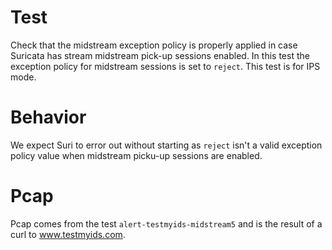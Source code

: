 # Test

Check that the midstream exception policy is properly applied in case Suricata
has stream midstream pick-up sessions enabled. In this test the exception policy
for midstream sessions is set to ``reject``. This test is for IPS mode.

# Behavior

We expect Suri to error out without starting as ``reject`` isn't a valid
exception policy value when midstream picku-up sessions are enabled.


# Pcap

Pcap comes from the test ``alert-testmyids-midstream5`` and is the result of a
curl to www.testmyids.com.
